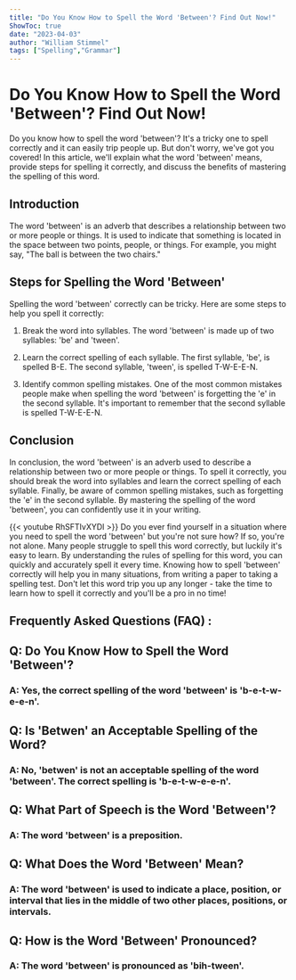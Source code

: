```yaml
---
title: "Do You Know How to Spell the Word 'Between'? Find Out Now!"
ShowToc: true 
date: "2023-04-03"
author: "William Stimmel" 
tags: ["Spelling","Grammar"]
---
```

# Do You Know How to Spell the Word 'Between'? Find Out Now!

Do you know how to spell the word 'between'? It's a tricky one to spell correctly and it can easily trip people up. But don't worry, we've got you covered! In this article, we'll explain what the word 'between' means, provide steps for spelling it correctly, and discuss the benefits of mastering the spelling of this word.

## Introduction

The word 'between' is an adverb that describes a relationship between two or more people or things. It is used to indicate that something is located in the space between two points, people, or things. For example, you might say, "The ball is between the two chairs."

## Steps for Spelling the Word 'Between'

Spelling the word 'between' correctly can be tricky. Here are some steps to help you spell it correctly:

1. Break the word into syllables. The word 'between' is made up of two syllables: 'be' and 'tween'.

2. Learn the correct spelling of each syllable. The first syllable, 'be', is spelled B-E. The second syllable, 'tween', is spelled T-W-E-E-N.

3. Identify common spelling mistakes. One of the most common mistakes people make when spelling the word 'between' is forgetting the 'e' in the second syllable. It's important to remember that the second syllable is spelled T-W-E-E-N.

## Conclusion

In conclusion, the word 'between' is an adverb used to describe a relationship between two or more people or things. To spell it correctly, you should break the word into syllables and learn the correct spelling of each syllable. Finally, be aware of common spelling mistakes, such as forgetting the 'e' in the second syllable. By mastering the spelling of the word 'between', you can confidently use it in your writing.

{{< youtube RhSFTIvXYDI >}} 
Do you ever find yourself in a situation where you need to spell the word 'between' but you're not sure how? If so, you're not alone. Many people struggle to spell this word correctly, but luckily it's easy to learn. By understanding the rules of spelling for this word, you can quickly and accurately spell it every time. Knowing how to spell 'between' correctly will help you in many situations, from writing a paper to taking a spelling test. Don't let this word trip you up any longer - take the time to learn how to spell it correctly and you'll be a pro in no time!

## Frequently Asked Questions (FAQ) :
<h2>Q: Do You Know How to Spell the Word 'Between'?</h2>

<h3>A: Yes, the correct spelling of the word 'between' is 'b-e-t-w-e-e-n'.</h3>

<h2>Q: Is 'Betwen' an Acceptable Spelling of the Word?</h2>

<h3>A: No, 'betwen' is not an acceptable spelling of the word 'between'. The correct spelling is 'b-e-t-w-e-e-n'.</h3>

<h2>Q: What Part of Speech is the Word 'Between'?</h2>

<h3>A: The word 'between' is a preposition.</h3>

<h2>Q: What Does the Word 'Between' Mean?</h2>

<h3>A: The word 'between' is used to indicate a place, position, or interval that lies in the middle of two other places, positions, or intervals.</h3>

<h2>Q: How is the Word 'Between' Pronounced?</h2>

<h3>A: The word 'between' is pronounced as 'bih-tween'.</h3>





